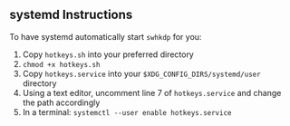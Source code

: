 ## systemd Instructions

To have systemd automatically start `swhkdp` for you:

1. Copy `hotkeys.sh` into your preferred directory
2. `chmod +x hotkeys.sh`
3. Copy `hotkeys.service` into your `$XDG_CONFIG_DIRS/systemd/user` directory
4. Using a text editor, uncomment line 7 of `hotkeys.service` and change the path accordingly
5. In a terminal: `systemctl --user enable hotkeys.service`
